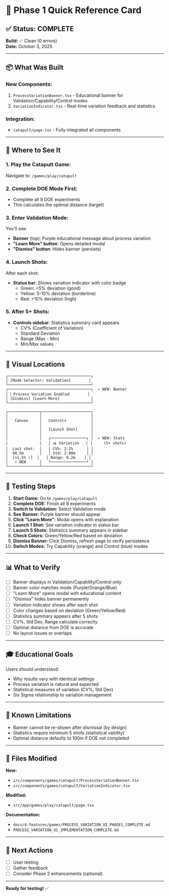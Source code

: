 # 🚀 **Phase 1 Quick Reference Card**

## ✅ **Status: COMPLETE**

**Build:** ✅ Clean (0 errors)  
**Date:** October 3, 2025

---

## 📦 **What Was Built**

### **New Components:**
1. `ProcessVariationBanner.tsx` - Educational banner for Validation/Capability/Control modes
2. `VariationIndicator.tsx` - Real-time variation feedback and statistics

### **Integration:**
- `catapult/page.tsx` - Fully integrated all components

---

## 🎯 **Where to See It**

### **1. Play the Catapult Game:**
Navigate to: `/games/play/catapult`

### **2. Complete DOE Mode First:**
- Complete all 8 DOE experiments
- This calculates the optimal distance (target)

### **3. Enter Validation Mode:**
You'll see:
- **Banner** (top): Purple educational message about process variation
- **"Learn More" button**: Opens detailed modal
- **"Dismiss" button**: Hides banner (persists)

### **4. Launch Shots:**
After each shot:
- **Status bar**: Shows variation indicator with color badge
  - Green: <5% deviation (good)
  - Yellow: 5-10% deviation (borderline)
  - Red: >10% deviation (high)

### **5. After 5+ Shots:**
- **Controls sidebar**: Statistics summary card appears
  - CV% (Coefficient of Variation)
  - Standard Deviation
  - Range (Max - Min)
  - Min/Max values

---

## 🎨 **Visual Locations**

```
┌─────────────────────────────────────┐
│ [Mode Selector: Validation]        │
└─────────────────────────────────────┘
┌─────────────────────────────────────┐  ← NEW: Banner
│ ℹ️ Process Variation Enabled        │
│ [Dismiss] [Learn More]              │
└─────────────────────────────────────┘

┌──────────────┬──────────────────────┐
│              │                      │
│   Canvas     │   Controls           │
│              │                      │
│              │   [Launch Shot]      │
│              │                      │
│              │   ┌────────────────┐ │  ← NEW: Stats
│              │   │ 📊 Variation   │ │     (5+ shots)
│  Last shot:  │   │ CV%: 2.1%      │ │
│  98.5m       │   │ Std: 2.08m     │ │
│  [+1.5% ↑]  │   │ Range: 6.2m    │ │
│   ↑ NEW      │   └────────────────┘ │
└──────────────┴──────────────────────┘
```

---

## 🔬 **Testing Steps**

1. **Start Game:** Go to `/games/play/catapult`
2. **Complete DOE:** Finish all 8 experiments
3. **Switch to Validation:** Select Validation mode
4. **See Banner:** Purple banner should appear
5. **Click "Learn More":** Modal opens with explanation
6. **Launch 1 Shot:** See variation indicator in status bar
7. **Launch 5 Shots:** Statistics summary appears in sidebar
8. **Check Colors:** Green/Yellow/Red based on deviation
9. **Dismiss Banner:** Click Dismiss, refresh page to verify persistence
10. **Switch Modes:** Try Capability (orange) and Control (blue) modes

---

## 📊 **What to Verify**

- [ ] Banner displays in Validation/Capability/Control only
- [ ] Banner color matches mode (Purple/Orange/Blue)
- [ ] "Learn More" opens modal with educational content
- [ ] "Dismiss" hides banner permanently
- [ ] Variation indicator shows after each shot
- [ ] Color changes based on deviation (Green/Yellow/Red)
- [ ] Statistics summary appears after 5 shots
- [ ] CV%, Std Dev, Range calculate correctly
- [ ] Optimal distance from DOE is accurate
- [ ] No layout issues or overlaps

---

## 🎓 **Educational Goals**

Users should understand:
- Why results vary with identical settings
- Process variation is natural and expected
- Statistical measures of variation (CV%, Std Dev)
- Six Sigma relationship to variation management

---

## 🐛 **Known Limitations**

- Banner cannot be re-shown after dismissal (by design)
- Statistics require minimum 5 shots (statistical validity)
- Optimal distance defaults to 100m if DOE not completed

---

## 📁 **Files Modified**

**New:**
- `src/components/games/catapult/ProcessVariationBanner.tsx`
- `src/components/games/catapult/VariationIndicator.tsx`

**Modified:**
- `src/app/games/play/catapult/page.tsx`

**Documentation:**
- `docs/4-features/games/PROCESS_VARIATION_UI_PHASE1_COMPLETE.md`
- `PROCESS_VARIATION_UI_IMPLEMENTATION_COMPLETE.md`

---

## 🚀 **Next Actions**

- [ ] User testing
- [ ] Gather feedback
- [ ] Consider Phase 2 enhancements (optional)

---

**Ready for testing!** ✅
